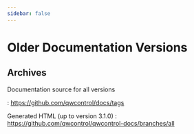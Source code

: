 ```yaml
---
sidebar: false
---
```


# Older Documentation Versions

<DocVersions/>

## Archives

Documentation source for all versions

:   <https://github.com/qwcontrol/docs/tags>

Generated HTML (up to version 3.1.0)
:    <https://github.com/qwcontrol/qwcontrol-docs/branches/all>
